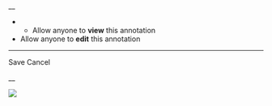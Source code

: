 __

  *   * Allow anyone to **view** this annotation
  * Allow anyone to **edit** this annotation



* * *

Save Cancel

__




![](https://bat.bing.com/action/0?ti=56018282&Ver=2&mid=97e2a996-2dbd-49fa-ba34-a5c20baeb8a8&sid=201ffde0635411ee902411d77b750559&vid=20202bf0635411ee9ac03f2e618b0b9f&vids=0&msclkid=N&pi=0&lg=en-US&sw=800&sh=600&sc=24&nwd=1&tl=Shortform%20%7C%2012%20Rules%20for%20Life&p=https%3A%2F%2Fwww.shortform.com%2Fapp%2Fbook%2F12-rules-for-life%2Frule-7&r=&lt=265&evt=pageLoad&sv=1&rn=305641)
